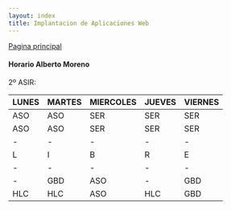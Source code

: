```yaml
---
layout: index
title: Implantacion de Aplicaciones Web 
---
```


<div>
<a href="https://albertomorenoacevedo.github.io/">Pagina principal</a>
</div>

#### Horario Alberto Moreno

2º ASIR:

|  LUNES        | MARTES        | MIERCOLES     | JUEVES        | VIERNES        |
| ------------- | ------------- | ------------- | ------------- | -------------  | 
| ASO           | ASO           | SER           | SER           | SER            |
| ASO           | ASO           | SER           | SER           | SER            |
| -             | -             | -             | -             | -              |
|       L       |     I         |      B        |     R         |     E          |
| -             | -             | -             | -             | -              |
| -             | GBD           | ASO           | -             | GBD            |
| HLC           | HLC           | ASO           | HLC           | GBD            |

